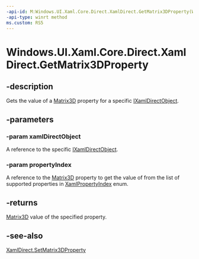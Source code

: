 ```yaml
---
-api-id: M:Windows.UI.Xaml.Core.Direct.XamlDirect.GetMatrix3DProperty(Windows.UI.Xaml.Core.Direct.IXamlDirectObject,Windows.UI.Xaml.Core.Direct.XamlPropertyIndex)
-api-type: winrt method
ms.custom: RS5
---
```


<!-- Method syntax.
public Matrix3D XamlDirect.GetMatrix3DProperty(IXamlDirectObject xamlDirectObject, XamlPropertyIndex propertyIndex)
-->

# Windows.UI.Xaml.Core.Direct.XamlDirect.GetMatrix3DProperty

## -description
Gets the value of a [Matrix3D](/uwp/api/windows.ui.xaml.media.media3d.matrix3d) property for a specific [IXamlDirectObject](ixamldirectobject.md).


## -parameters
### -param xamlDirectObject
A reference to the specific [IXamlDirectObject](ixamldirectobject.md).

### -param propertyIndex
A reference to the [Matrix3D](/uwp/api/windows.ui.xaml.media.media3d.matrix3d) property to get the value of from the list of supported properties in [XamlPropertyIndex](xamlpropertyindex.md) enum.

## -returns
[Matrix3D](/uwp/api/windows.ui.xaml.media.media3d.matrix3d) value of the specified property.

## -see-also
[XamlDirect.SetMatrix3DProperty](xamldirect_setmatrix3dproperty_761812696.md)
